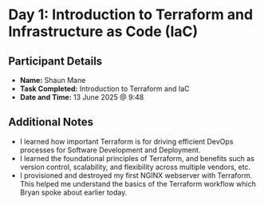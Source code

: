 # Day 1: Introduction to Terraform and Infrastructure as Code (IaC)

## Participant Details

- **Name:** Shaun Mane
- **Task Completed:** Introduction to Terraform and IaC
- **Date and Time:** 13 June 2025 @ 9:48

## Additional Notes

- I learned how important Terraform is for driving efficient DevOps processes for Software Development and Deployment.
- I learned the foundational principles of Terraform, and benefits such as version control, scalability, and flexibility across multiple vendors, etc.
- I provisioned and destroyed my first NGINX webserver with Terraform. This helped me understand the basics of the Terraform workflow which Bryan spoke about earlier today.

